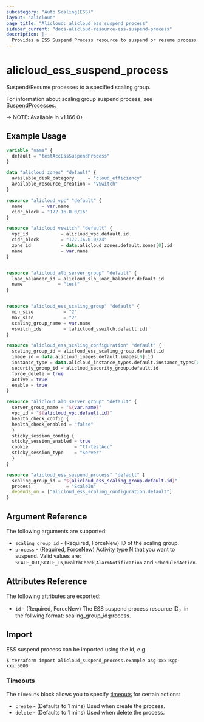 ```yaml
---
subcategory: "Auto Scaling(ESS)"
layout: "alicloud"
page_title: "Alicloud: alicloud_ess_suspend_process"
sidebar_current: "docs-alicloud-resource-ess-suspend-process"
description: |-
  Provides a ESS Suspend Process resource to suspend or resume process for scaling group.
---
```


# alicloud\_ess\_suspend\_process

Suspend/Resume processes to a specified scaling group.

For information about scaling group suspend process, see [SuspendProcesses](https://www.alibabacloud.com/help/en/auto-scaling/latest/suspendprocesses).

-> NOTE: Available in v1.166.0+

## Example Usage

```terraform
variable "name" {
  default = "testAccEssSuspendProcess"
}

data "alicloud_zones" "default" {
  available_disk_category     = "cloud_efficiency"
  available_resource_creation = "VSwitch"
}

resource "alicloud_vpc" "default" {
  name       = var.name
  cidr_block = "172.16.0.0/16"
}

resource "alicloud_vswitch" "default" {
  vpc_id            = alicloud_vpc.default.id
  cidr_block        = "172.16.0.0/24"
  zone_id           = data.alicloud_zones.default.zones[0].id
  name              = var.name
}


resource "alicloud_alb_server_group" "default" {
  load_balancer_id = alicloud_slb_load_balancer.default.id
  name             = "test"
}


resource "alicloud_ess_scaling_group" "default" {
  min_size           = "2"
  max_size           = "2"
  scaling_group_name = var.name
  vswitch_ids        = [alicloud_vswitch.default.id]
}

resource "alicloud_ess_scaling_configuration" "default" {
  scaling_group_id = alicloud_ess_scaling_group.default.id
  image_id = data.alicloud_images.default.images[0].id
  instance_type = data.alicloud_instance_types.default.instance_types[0].id
  security_group_id = alicloud_security_group.default.id
  force_delete = true
  active = true
  enable = true
}

resource "alicloud_alb_server_group" "default" {
  server_group_name = "${var.name}"
  vpc_id = "${alicloud_vpc.default.id}"
  health_check_config {
  health_check_enabled = "false"
  }
  sticky_session_config {
  sticky_session_enabled = true
  cookie                 = "tf-testAcc"
  sticky_session_type    = "Server"
  }
}

resource "alicloud_ess_suspend_process" "default" {
  scaling_group_id = "${alicloud_ess_scaling_group.default.id}"
  process             = "ScaleIn"
  depends_on = ["alicloud_ess_scaling_configuration.default"]
}

```

## Argument Reference

The following arguments are supported:

* `scaling_group_id` - (Required, ForceNew) ID of the scaling group.
* `process` - (Required, ForceNew) Activity type N that you want to suspend. Valid values are: `SCALE_OUT`,`SCALE_IN`,`HealthCheck`,`AlarmNotification` and `ScheduledAction`.




## Attributes Reference

The following attributes are exported:

* `id` - (Required, ForceNew) The ESS suspend process resource ID，in the follwing format: scaling_group_id:process.

## Import

ESS suspend process can be imported using the id, e.g.

```shell
$ terraform import alicloud_suspend_process.example asg-xxx:sgp-xxx:5000 
```

### Timeouts

The `timeouts` block allows you to specify [timeouts](https://www.terraform.io/docs/configuration-0-11/resources.html#timeouts) for certain actions:

* `create` - (Defaults to 1 mins) Used when create the process.
* `delete` - (Defaults to 1 mins) Used when delete the process.